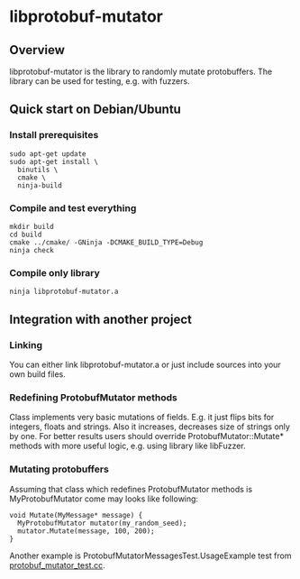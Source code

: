 # libprotobuf-mutator

## Overview
libprotobuf-mutator is the library to randomly mutate protobuffers. The library
can be used for testing, e.g. with fuzzers.

## Quick start on Debian/Ubuntu

### Install prerequisites

```
sudo apt-get update
sudo apt-get install \
  binutils \
  cmake \
  ninja-build
```

### Compile and test everything

```
mkdir build
cd build
cmake ../cmake/ -GNinja -DCMAKE_BUILD_TYPE=Debug
ninja check
```

### Compile only library

```
ninja libprotobuf-mutator.a
```

## Integration with another project

### Linking

You can either link libprotobuf-mutator.a or just include sources into your own
build files.

### Redefining ProtobufMutator methods

Class implements very basic mutations of fields. E.g. it just flips bits for
integers, floats and strings. Also it increases, decreases size of strings only
by one. For better results users should override ProtobufMutator::Mutate*
methods with more useful logic, e.g. using library like libFuzzer.

### Mutating protobuffers

Assuming that class which redefines ProtobufMutator methods is MyProtobufMutator
come may looks like following:

```
void Mutate(MyMessage* message) {
  MyProtobufMutator mutator(my_random_seed);
  mutator.Mutate(message, 100, 200);
}
```

Another example is ProtobufMutatorMessagesTest.UsageExample test from
[protobuf_mutator_test.cc](/protobuf_mutator_test.cc).

